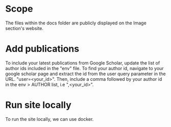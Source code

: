 # Scope

The files within the docs folder are publicly displayed on the Image section's website.

# Add publications

To include your latest publications from Google Scholar, update the list of author ids included in the "env" file. To find your author id, navigate to your google scholar page and extract the id from the user query parameter in the URL. "user=<your_id>". Then, include a comma followed by your author id in the env > AUTHOR list, i.e ",<your_id>".

# Run site locally

To run the site locally, we can use docker.
